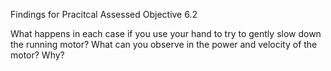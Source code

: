 Findings for Pracitcal Assessed Objective 6.2

What happens in each case if you use your hand to try to gently slow down the running motor?
What can you observe in the power and velocity of the motor?
Why?

